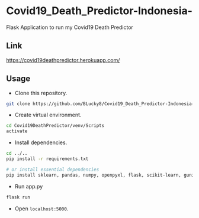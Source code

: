 # Covid19_Death_Predictor-Indonesia-

Flask Application to run my Covid19 Death Predictor

## Link
https://covid19deathpredictor.herokuapp.com/

## Usage 

- Clone this repository.

```bash
git clone https://github.com/BLucky8/Covid19_Death_Predictor-Indonesia-.git
```

- Create virtual environment.

```bash
cd Covid19DeathPredictor/venv/Scripts
activate
```

- Install dependencies.

```bash
cd ../..
pip install -r requirements.txt

# or install essential dependencies
pip install sklearn, pandas, numpy, openpyxl, flask, scikit-learn, gunicorn
```

- Run app.py

```bash
flask run
```

- Open `localhost:5000`.

